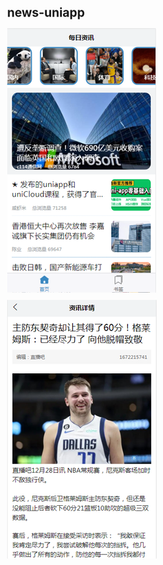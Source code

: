 # news-uniapp

![1](https://github.com/Caishuxiu/news-uniapp/blob/main/screenshots/1.png)

![2](https://github.com/Caishuxiu/news-uniapp/blob/main/screenshots/2.png)

